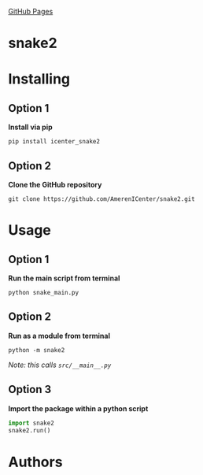 [GitHub Pages](https://amerenicenter.github.io/snake2/)

# snake2

# Installing

## Option 1
**Install via pip**
```
pip install icenter_snake2
```

## Option 2
**Clone the GitHub repository**
```
git clone https://github.com/AmerenICenter/snake2.git
```

# Usage

## Option 1
**Run the main script from terminal**
```
python snake_main.py
```

## Option 2
**Run as a module from terminal**
```
python -m snake2
```
*Note: this calls `src/__main__.py`*

## Option 3
**Import the package within a python script**
```python
import snake2
snake2.run()
```


# Authors

